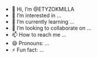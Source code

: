 - 👋 Hi, I’m @ETYZOKMILLA
- 👀 I’m interested in ...
- 🌱 I’m currently learning ...
- 💞️ I’m looking to collaborate on ...
- 📫 How to reach me ...
- 😄 Pronouns: ...
- ⚡ Fun fact: ...

<!---
ETYZOKMILLA/ETYZOKMILLA is a ✨ special ✨ repository because its `README.md` (this file) appears on your GitHub profile.
You can click the Preview link to take a look at your changes.
--->

